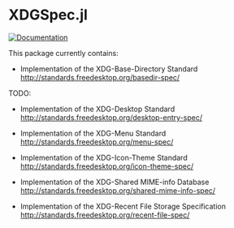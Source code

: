 # XDGSpec.jl

[![Documentation](https://github.com/mehalter/XDGSpec.jl/workflows/Documentation/badge.svg)](https://mehalter.github.io/XDGSpec.jl/stable/)

This package currently contains:

- Implementation of the XDG-Base-Directory Standard
  http://standards.freedesktop.org/basedir-spec/

TODO:

- Implementation of the XDG-Desktop Standard
  http://standards.freedesktop.org/desktop-entry-spec/

- Implementation of the XDG-Menu Standard
  http://standards.freedesktop.org/menu-spec/

- Implementation of the XDG-Icon-Theme Standard
  http://standards.freedesktop.org/icon-theme-spec/

- Implementation of the XDG-Shared MIME-info Database
  http://standards.freedesktop.org/shared-mime-info-spec/

- Implementation of the XDG-Recent File Storage Specification
  http://standards.freedesktop.org/recent-file-spec/
